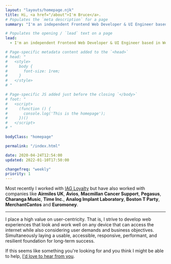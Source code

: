```yaml
---
layout: "layouts/homepage.njk"
title: Hi, <a href="/about">I'm Bruce</a>.
# Populates the `meta description` for a page
summary: "I'm an independent Frontend Web Developer & UI Engineer based in West Sussex, England. I've been assisting small businesses, companies, and organisations bring excellent website projects to life for more than 17 years."

# Populates the opening / `lead` text on a page
lead:
  - I'm an independent Frontend Web Developer & UI Engineer based in West Sussex, England. I've been assisting small businesses, companies, and organisations bring excellent website projects to life for more than 17 years.

# Page-specific metadata content added to the `<head>`
# head: "
#   <style>
#     body {
#       font-size: 1rem;
#     }
#   </style>
# "

# Page-specific JS added just before the closing `</body>`
# foot: "
#   <script>
#     (function () {
#       console.log('This is the homepage');
#     })()
#   </script>
# "

bodyClass: "homepage"

permalink: "/index.html"

date: 2020-04-24T12:54:00
updated: 2022-01-10T17:50:00

changefreq: "weekly"
priority: 1
---
```


Most recently I worked with [IAG Loyalty](https://iagloyalty.com/) but have also worked with companies like **Airmiles UK**, **Avios**, **Macmillan Cancer Support**, **Pegasus**, **Charanga Music**, **Time Inc.**, **Analog Implant Laboratory**, **Boston T Party**, **MerchantCantos** and **Euromoney**.

***

I place a high value on user-centricity. That is, I strive to develop web experiences that look and work well on any device that can access the internet while also considering user demands and business objectives. Simultaneously laying a usable, accessible, responsive, performant, and resilient foundation for long-term success.

If this seems like something you're looking for and you think I might be able to help, [I'd love to hear from you](/contact).
